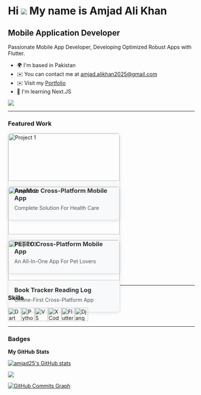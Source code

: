 Hi ![](https://user-images.githubusercontent.com/18350557/176309783-0785949b-9127-417c-8b55-ab5a4333674e.gif) My name is Amjad Ali Khan
======================================================================================================================================

Mobile Application Developer
----------------------------

Passionate Mobile App Developer, Developing Optimized Robust Apps with Flutter.

* 🌍  I'm based in Pakistan
* ✉️  You can contact me at [amjad.alikhan2025@gmail.com](mailto:amjad.alikhan2025@gmail.com)
* ✉️  Visit my [Portfolio](https://transparent-kryptops-f94.notion.site/Amjad-s-Portfolio-4d430d90691344cfada932aff5912e7b)
* 🧠  I'm learning Next.JS

<a href="https://www.x.com/amjad25" target="_blank" rel="noreferrer"><img
src="https://img.shields.io/twitter/follow/amjad25?logo=twitter&style=for-the-badge&color=0891b2&labelColor=1c1917"
/></a>

---

### Featured Work

<div style="display: flex; flex-wrap: wrap; gap: 16px;">
  <a href="https://notion-project-link-1.com" style="text-decoration: none;">
    <div style="width: 300px; border: 1px solid #ddd; border-radius: 8px; overflow: hidden; box-shadow: 0 2px 8px rgba(0, 0, 0, 0.1);">
      <img src="image-link-1.jpg" alt="Project 1" style="width: 100%; height: auto;" />
      <div style="padding: 16px; background: #f8f9fa;">
        <h3 style="margin: 0; color: #333;">AnaMee Cross-Platform Mobile App</h3>
        <p style="margin: 8px 0; color: #555;">Complete Solution For Health Care</p>
      </div>
    </div>
  </a>

  <a href="https://notion-project-link-2.com" style="text-decoration: none;">
    <div style="width: 300px; border: 1px solid #ddd; border-radius: 8px; overflow: hidden; box-shadow: 0 2px 8px rgba(0, 0, 0, 0.1);">
      <img src="image-link-2.jpg" alt="Project 2" style="width: 100%; height: auto;" />
      <div style="padding: 16px; background: #f8f9fa;">
        <h3 style="margin: 0; color: #333;">PETTO Cross-Platform Mobile App</h3>
        <p style="margin: 8px 0; color: #555;">An All-In-One App For Pet Lovers</p>
      </div>
    </div>
  </a>

  <a href="https://notion-project-link-3.com" style="text-decoration: none;">
    <div style="width: 300px; border: 1px solid #ddd; border-radius: 8px; overflow: hidden; box-shadow: 0 2px 8px rgba(0, 0, 0, 0.1);">
      <img src="image-link-3.jpg" alt="Project 3" style="width: 100%; height: auto;" />
      <div style="padding: 16px; background: #f8f9fa;">
        <h3 style="margin: 0; color: #333;">Book Tracker Reading Log</h3>
        <p style="margin: 8px 0; color: #555;">Offline-First Cross-Platform App</p>
      </div>
    </div>
  </a>
</div>

---

### Skills

<p align="left">
<a href="https://dart.dev/" target="_blank" rel="noreferrer"><img src="https://raw.githubusercontent.com/danielcranney/readme-generator/main/public/icons/skills/dart-colored.svg" width="36" height="36" alt="Dart" /></a><a href="https://www.python.org/" target="_blank" rel="noreferrer"><img src="https://raw.githubusercontent.com/danielcranney/readme-generator/main/public/icons/skills/python-colored.svg" width="36" height="36" alt="Python" /></a><a href="https://code.visualstudio.com/" target="_blank" rel="noreferrer"><img src="https://raw.githubusercontent.com/danielcranney/readme-generator/main/public/icons/skills/visualstudiocode.svg" width="36" height="36" alt="VS Code" /></a><a href="https://www.xcode.com" target="_blank" rel="noreferrer"><img src="https://raw.githubusercontent.com/danielcranney/readme-generator/main/public/icons/skills/xcode.svg" width="36" height="36" alt="XCode" /></a><a href="https://flutter.dev/" target="_blank" rel="noreferrer"><img src="https://raw.githubusercontent.com/danielcranney/readme-generator/main/public/icons/skills/flutter-colored.svg" width="36" height="36" alt="Flutter" /></a><a href="https://www.djangoproject.com/" target="_blank" rel="noreferrer"><img src="https://raw.githubusercontent.com/danielcranney/readme-generator/main/public/icons/skills/django-colored-dark.svg" width="36" height="36" alt="Django" /></a>
</p>

---

### Badges

<b>My GitHub Stats</b>

<a href="http://www.github.com/amjad25"><img src="https://github-readme-stats.vercel.app/api?username=amjad25&show_icons=true&hide=&count_private=true&title_color=0891b2&text_color=ffffff&icon_color=0891b2&bg_color=1c1917&hide_border=true&show_icons=true" alt="amjad25's GitHub stats" /></a>

<a href="http://www.github.com/amjad25"><img src="https://github-readme-streak-stats.herokuapp.com/?user=amjad25&stroke=ffffff&background=1c1917&ring=0891b2&fire=0891b2&currStreakNum=ffffff&currStreakLabel=0891b2&sideNums=ffffff&sideLabels=ffffff&dates=ffffff&hide_border=true" /></a>

<a href="http://www.github.com/amjad25"><img src="https://github-readme-activity-graph.cyclic.app/graph?username=amjad25&bg_color=1c1917&color=ffffff&line=0891b2&point=ffffff&area_color=1c1917&area=true&hide_border=true&custom_title=GitHub%20Commits%20Graph" alt="GitHub Commits Graph" /></a>
